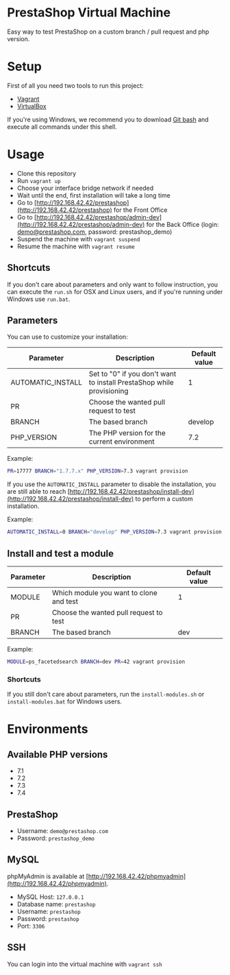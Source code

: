 # PrestaShop Virtual Machine

Easy way to test PrestaShop on a custom branch / pull request and php version.

# Setup

First of all you need two tools to run this project:

- [Vagrant](https://www.vagrantup.com/downloads.html)
- [VirtualBox](https://www.virtualbox.org/wiki/Downloads)

If you're using Windows, we recommend you to download [Git bash](https://git-scm.com/downloads) and execute all commands under this shell.


# Usage

- Clone this repository
- Run `vagrant up`
- Choose your interface bridge network if needed
- Wait until the end, first installation will take a long time
- Go to [http://192.168.42.42/prestashop](http://192.168.42.42/prestashop) for the Front Office
- Go to [http://192.168.42.42/prestashop/admin-dev](http://192.168.42.42/prestashop/admin-dev) for the Back Office (login: demo@prestashop.com, password: prestashop_demo)
- Suspend the machine with `vagrant suspend`
- Resume the machine with `vagrant resume`

## Shortcuts

If you don't care about parameters and only want to follow instruction, you can execute the `run.sh` for OSX and Linux users, and if you're running under Windows use `run.bat`.

## Parameters

You can use to customize your installation:

| Parameter         | Description                                                           | Default value |
|-------------------|-----------------------------------------------------------------------|---------------|
| AUTOMATIC_INSTALL | Set to "0" if you don't want to install PrestaShop while provisioning | 1             |
| PR                | Choose the wanted pull request to test                                |               |
| BRANCH            | The based branch                                                      | develop       |
| PHP_VERSION       | The PHP version for the current environment                           | 7.2           |


Example:

```bash
PR=17777 BRANCH="1.7.7.x" PHP_VERSION=7.3 vagrant provision
```

If you use the `AUTOMATIC_INSTALL` parameter to disable the installation, you are still able to reach [http://192.168.42.42/prestashop/install-dev](http://192.168.42.42/prestashop/install-dev) to perform a custom installation.

Example:

```bash
AUTOMATIC_INSTALL=0 BRANCH="develop" PHP_VERSION=7.3 vagrant provision
```

## Install and test a module


| Parameter         | Description                              | Default value |
|-------------------|------------------------------------------|---------------|
| MODULE            | Which module you want to clone and test  | 1             |
| PR                | Choose the wanted pull request to test   |               |
| BRANCH            | The based branch                         | dev           |


Example:

```bash
MODULE=ps_facetedsearch BRANCH=dev PR=42 vagrant provision
```
### Shortcuts

If you still don't care about parameters, run the `install-modules.sh` or `install-modules.bat` for Windows users.


# Environments

## Available PHP versions

- 7.1
- 7.2
- 7.3
- 7.4

## PrestaShop

- Username: `demo@prestashop.com`
- Password: `prestashop_demo`

## MySQL

phpMyAdmin is available at [http://192.168.42.42/phpmyadmin](http://192.168.42.42/phpmyadmin).

- MySQL Host: `127.0.0.1`
- Database name: `prestashop`
- Username: `prestashop`
- Password: `prestashop`
- Port: `3306`

## SSH

You can login into the virtual machine with `vagrant ssh`

